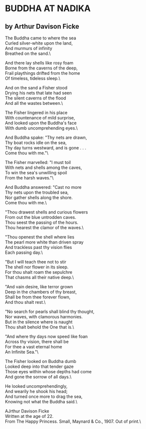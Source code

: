 # BUDDHA AT NADIKA
## by Arthur Davison Ficke

The Buddha came to where the sea\
Curled silver-white upon the land,\
And murmurs of infinity\
Breathed on the sand.\

And there lay shells like rosy foam\
Borne from the caverns of the deep,\
Frail playthings drifted from the home\
Of timeless, tideless sleep.\

And on the sand a Fisher stood\
Drying his nets that late had seen\
The silent caverns of the flood\
And all the wastes between.\

The Fisher lingered in his place\
With countenance of mild surprise,\
And looked upon the Buddha's face\
With dumb uncomprehending eyes.\

And Buddha spake: "Thy nets are drawn,\
Thy boat rocks idle on the sea,\
Thy day turns westward, and is gone . . .\
Come thou with me."\

The Fisher marvelled: "I must toil\
With nets and shells among the caves,\
To win the sea's unwilling spoil\
From the harsh waves."\

And Buddha answered: "Cast no more\
Thy nets upon the troubled sea,\
Nor gather shells along the shore.\
Come thou with me.\

"Thou drawest shells and curious flowers\
From out the blue untrodden caves.\
Thou seest the passing of the hours.\
Thou hearest the clamor of the waves.\

"Thou openest the shell where lies\
The pearl more white than driven spray\
And trackless past thy vision flies\
Each passing day.\

"But I will teach thee not to stir\
The shell nor flower in its sleep.\
For thou shalt roam the sepulchre\
That chasms all their native deep.\

"And vain desire, like terror grown\
Deep in the chambers of thy breast,\
Shall be from thee forever flown,\
And thou shalt rest.\

"No search for pearls shall blind thy thought,\
Nor waves, with clamorous harmonies.\
But in the silence where is naught\
Thou shalt behold the One that is.\

"And where thy days now speed like foan\
Across thy vision, there shall be\
For thee a vast eternal home\
An Infinite Sea."\

The Fisher looked on Buddha dumb\
Looked deep into that tender gaze\
Those eyes within whose depths had come\
And gone the sorrow of all days.\

He looked uncomprehendingly,\
And wearily he shook his head;\
And turned once more to drag the sea,\
Knowing not what the Buddha said.\

AJrthur Davison Ficke\
Written at the age of 22.\
From The Happy Princess. Small, Maynard & Co., 1907. Out of print.\
